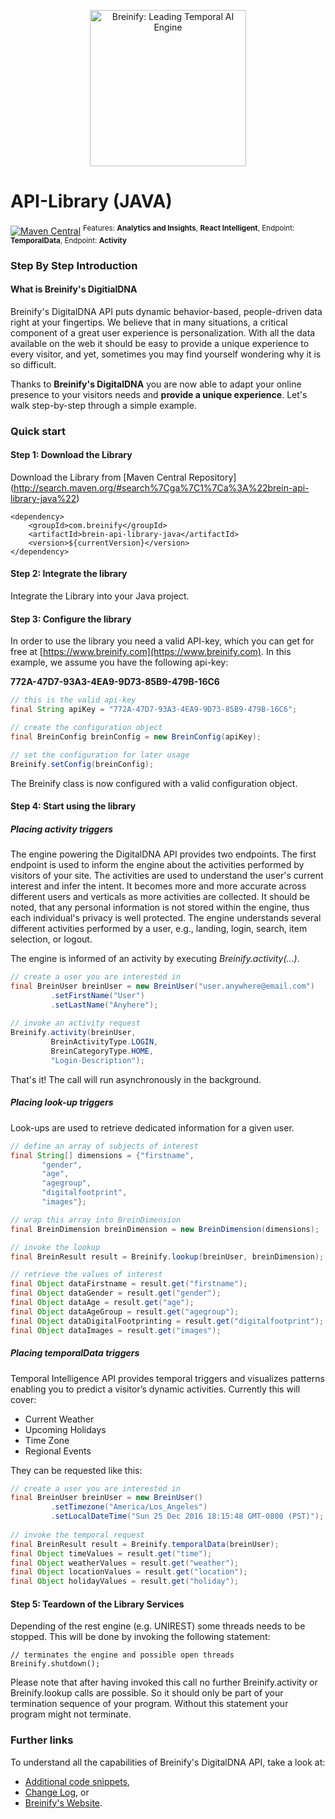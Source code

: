 <p align="center">
  <img src="https://www.breinify.com/img/Breinify_logo.png" alt="Breinify: Leading Temporal AI Engine" width="250">
</p>

# API-Library (JAVA) 
[![Maven Central](https://maven-badges.herokuapp.com/maven-central/com.breinify/brein-api-library-java/badge.svg)](https://maven-badges.herokuapp.com/maven-central/com.breinify/brein-api-library-java) 
<sup>Features: **Analytics and Insights**, **React Intelligent**, Endpoint: **TemporalData**, Endpoint: **Activity**</sup>

### Step By Step Introduction

#### What is Breinify's DigitialDNA

Breinify's DigitalDNA API puts dynamic behavior-based, people-driven data right at your fingertips. We believe that in many situations, a critical component of a great user experience is personalization. With all the data available on the web it should be easy to provide a unique experience to every visitor, and yet, sometimes you may find yourself wondering why it is so difficult.

Thanks to **Breinify's DigitalDNA** you are now able to adapt your online presence to your visitors needs and **provide a unique experience**. Let's walk step-by-step through a simple example.

### Quick start

#### Step 1: Download the Library

Download the Library from [Maven Central Repository] (http://search.maven.org/#search%7Cga%7C1%7Ca%3A%22brein-api-library-java%22)

```pom
<dependency>
    <groupId>com.breinify</groupId>
    <artifactId>brein-api-library-java</artifactId>
    <version>${currentVersion}</version>
</dependency>
```

#### Step 2: Integrate the library

Integrate the Library into your Java project. 


#### Step 3: Configure the library

In order to use the library you need a valid API-key, which you can get for free at [https://www.breinify.com](https://www.breinify.com). In this example, we assume you have the following api-key:

**772A-47D7-93A3-4EA9-9D73-85B9-479B-16C6**

```Java
// this is the valid api-key
final String apiKey = "772A-47D7-93A3-4EA9-9D73-85B9-479B-16C6";

// create the configuration object
final BreinConfig breinConfig = new BreinConfig(apiKey);

// set the configuration for later usage
Breinify.setConfig(breinConfig);
```

The Breinify class is now configured with a valid configuration object.


#### Step 4: Start using the library

##### Placing activity triggers

The engine powering the DigitalDNA API provides two endpoints. The first endpoint is used to inform the engine about the activities performed by visitors of your site. The activities are used to understand the user's current interest and infer the intent. It becomes more and more accurate across different users and verticals as more activities are collected. It should be noted, that any personal information is not stored within the engine, thus each individual's privacy is well protected. The engine understands several different activities performed by a user, e.g., landing, login, search, item selection, or logout.

The engine is informed of an activity by executing *Breinify.activity(...)*. 

```Java
// create a user you are interested in 
final BreinUser breinUser = new BreinUser("user.anywhere@email.com")
         .setFirstName("User")
         .setLastName("Anyhere");
               
// invoke an activity request
Breinify.activity(breinUser, 
         BreinActivityType.LOGIN,
         BreinCategoryType.HOME, 
         "Login-Description");

```

That's it! The call will run asynchronously in the background.


##### Placing look-up triggers

Look-ups are used to retrieve dedicated information for a given user. 

```java
// define an array of subjects of interest
final String[] dimensions = {"firstname",
       "gender",
       "age",
       "agegroup",
       "digitalfootprint",
       "images"};

// wrap this array into BreinDimension
final BreinDimension breinDimension = new BreinDimension(dimensions);

// invoke the lookup
final BreinResult result = Breinify.lookup(breinUser, breinDimension);

// retrieve the values of interest
final Object dataFirstname = result.get("firstname");
final Object dataGender = result.get("gender");
final Object dataAge = result.get("age");
final Object dataAgeGroup = result.get("agegroup");
final Object dataDigitalFootprinting = result.get("digitalfootprint");
final Object dataImages = result.get("images");

```

##### Placing temporalData triggers

Temporal Intelligence API provides temporal triggers and visualizes patterns
enabling you to predict a visitor’s dynamic activities. Currently this will
cover:
* Current Weather
* Upcoming Holidays
* Time Zone
* Regional Events

They can be requested like this:

```Java
// create a user you are interested in 
final BreinUser breinUser = new BreinUser()
         .setTimezone("America/Los_Angeles")
         .setLocalDateTime("Sun 25 Dec 2016 18:15:48 GMT-0800 (PST)");
               
// invoke the temporal request 
final BreinResult result = Breinify.temporalData(breinUser);
final Object timeValues = result.get("time");
final Object weatherValues = result.get("weather");
final Object locationValues = result.get("location");
final Object holidayValues = result.get("holiday");

```

#### Step 5: Teardown of the Library Services

Depending of the rest engine (e.g. UNIREST) some threads needs to be stopped. This will be done by invoking the following statement:

```
// terminates the engine and possible open threads
Breinify.shutdown();
``` 

Please note that after having invoked this call no further Breinify.activity or Breinify.lookup calls are possible. So it should only be part of your termination sequence of your program. Without this statement your program might not terminate.

### Further links
To understand all the capabilities of Breinify's DigitalDNA API, take a look at:

* [Additional code snippets](documentation/more-snippets.md),
* [Change Log](documentation/changelog.md), or
* [Breinify's Website](https://www.breinify.com).

